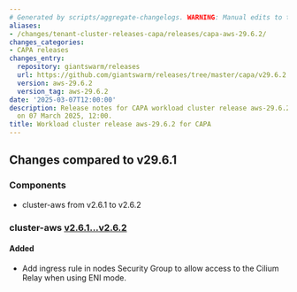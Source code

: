 ```yaml
---
# Generated by scripts/aggregate-changelogs. WARNING: Manual edits to this files will be overwritten.
aliases:
- /changes/tenant-cluster-releases-capa/releases/capa-aws-29.6.2/
changes_categories:
- CAPA releases
changes_entry:
  repository: giantswarm/releases
  url: https://github.com/giantswarm/releases/tree/master/capa/v29.6.2
  version: aws-29.6.2
  version_tag: aws-29.6.2
date: '2025-03-07T12:00:00'
description: Release notes for CAPA workload cluster release aws-29.6.2, published
  on 07 March 2025, 12:00.
title: Workload cluster release aws-29.6.2 for CAPA
---
```


## Changes compared to v29.6.1

### Components

- cluster-aws from v2.6.1 to v2.6.2

### cluster-aws [v2.6.1...v2.6.2](https://github.com/giantswarm/cluster-aws/compare/v2.6.1...v2.6.2)

#### Added

- Add ingress rule in nodes Security Group to allow access to the Cilium Relay when using ENI mode.
